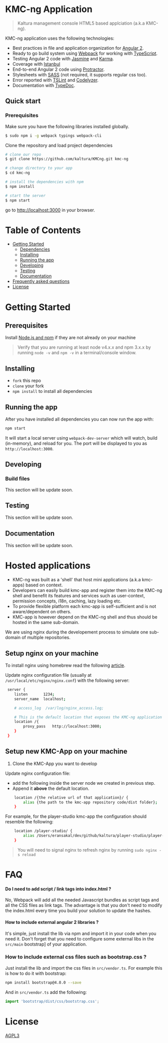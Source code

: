 # KMC-ng Application

> Kaltura management console HTML5 based applciation (a.k.a KMC-ng).
  
KMC-ng application uses the following technologies: 
* Best practices in file and application organization for [Angular 2](https://angular.io/).
* Ready to go build system using [Webpack](https://webpack.github.io/docs/) for working with [TypeScript](http://www.typescriptlang.org/).
* Testing Angular 2 code with [Jasmine](http://jasmine.github.io/) and [Karma](http://karma-runner.github.io/).
* Coverage with [Istanbul](https://github.com/gotwarlost/istanbul)
* End-to-end Angular 2 code using [Protractor](https://angular.github.io/protractor/).
* Stylesheets with [SASS](http://sass-lang.com/) (not required, it supports regular css too).
* Error reported with [TSLint](http://palantir.github.io/tslint/) and [Codelyzer](https://github.com/mgechev/codelyzer).
* Documentation with [TypeDoc](http://typedoc.io/).



## Quick start

### Prerequisites

Make sure you have the following libraries installed globally.
```bash
$ sudo npm i -g webpack typings webpack-cli
```


Clone the repository and load project dependencies

```bash
# clone our repo
$ git clone https://github.com/kaltura/KMCng.git kmc-ng

# change directory to your app
$ cd kmc-ng

# install the dependencies with npm
$ npm install

# start the server
$ npm start
```
go to [http://localhost:3000](http://localhost:3000) in your browser.

# Table of Contents

* [Getting Started](#getting-started)
    * [Dependencies](#dependencies)
    * [Installing](#installing)
    * [Running the app](#running-the-app)
    * [Developing](#developing)
    * [Testing](#testing)
    * [Documentation](#documentation)
* [Frequently asked questions](#faq)
* [License](#license)

# Getting Started

## Prerequisites

Install [Node.js and npm](https://nodejs.org/en/download/) if they are not already on your machine

> Verify that you are running at least node v4.x.x and npm 3.x.x by running `node -v` and `npm -v` in a terminal/console window. 

## Installing

* `fork` this repo
* `clone` your fork
* `npm install` to install all dependencies

## Running the app

After you have installed all dependencies you can now run the app with:

```bash
npm start
```

It will start a local server using `webpack-dev-server` which will watch, build (in-memory), and reload for you. The port will be displayed to you as `http://localhost:3000`.

## Developing

### Build files

This section will be update soon.

## Testing

This section will be update soon.

## Documentation

This section will be update soon.

# Hosted applications
- KMC-ng was built as a 'shell' that host mini applications (a.k.a kmc-apps) based on context. 
- Developers can easily build kmc-app and register them into the KMC-ng shell and benefit its features and services such as user-context, permission concepts, i18n, caching, lazy loading etc.
- To provide flexible platform each kmc-app is self-sufficient and is not aware/dependent on others.
- KMC-app is however depend on the KMC-ng shell and thus should be hosted in the same sub-domain. 

We are using nginx during the developement process to simulate one sub-domain of multiple repositories.

## Setup nginx on your machine
To install nginx using homebrew read the following [article](http://learnaholic.me/2012/10/10/installing-nginx-in-mac-os-x-mountain-lion/).

Update nginx configuration file (usually at ```/usr/local/etc/nginx/nginx.conf```) with the following server:

```bash
 server {
    listen       1234;
    server_name  localhost;

    # access_log  /var/log/nginx_access.log;

    # This is the default location that exposes the KMC-ng application served at 3000
    location /{
        proxy_pass   http://localhost:3000;
    }
 }
```

## Setup new KMC-App on your machine
1. Clone the KMC-App you want to develop

Update nginx configuration file:
* add the following inside the server node we created in previous step.
* Append it **above** the default location.

```bash
    location /{the relative url of that application}/ {
        alias {the path to the kmc-app repository code/dist folder};
    }
```

For example, for the player-studio kmc-app the configuration should resemble the following:
```bash
    location /player-studio/ {
        alias /Users/eransakal/dev/github/kaltura/player-studio/player-studio/app/;
    }
```

> You will need to signal nginx to refresh nginx by running ```sudo nginx -s reload```

# FAQ

#### Do I need to add script / link tags into index.html ?

No, Webpack will add all the needed Javascript bundles as script tags and all the CSS files as link tags. The advantage is that you don't need to modify the index.html every time you build your solution to update the hashes.

#### How to include external angular 2 libraries ?

It's simple, just install the lib via npm and import it in your code when you need it. Don't forget that you need to configure some external libs in the `src/main` bootstrap] of your application.

### How to include external css files such as bootstrap.css ?

Just install the lib and import the css files in `src/vendor.ts`. For example this is how to do it with bootstrap:

```sh
npm install bootstrap@4.0.0 --save
```

And in `src/vendor.ts` add the following:

```ts
import 'bootstrap/dist/css/bootstrap.css';
```

# License

[AGPL3](/LICENSE)
